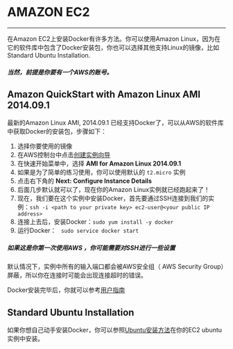 # AMAZON EC2 
---------------------

在Amazon EC2上安装Docker有许多方法。你可以使用Amazon Linux，因为在它的软件库中包含了Docker安装包，你也可以选择其他支持Linux的镜像，比如 Standard Ubuntu Installation.

##### 当然，前提是你要有一个AWS的账号。

## Amazon QuickStart with Amazon Linux AMI 2014.09.1 ##

最新的Amazon Linux AMI, 2014.09.1 已经支持Docker了，可以从AWS的软件库中获取Docker的安装包，步骤如下：
1. 选择你要使用的镜像
2. 在AWS控制台中点击[创建实例向导](https://console.aws.amazon.com/ec2/v2/home?#LaunchInstanceWizard:)
3. 在快速开始菜单中，选择 **AMI for Amazon Linux 2014.09.1**
4. 如果是为了简单的练习使用，你可以使用默认的 ```t2.micro``` 实例
5. 点击右下角的 **Next: Configure Instance Details**
6. 后面几步默认就可以了，现在你的Amazon Linux实例就已经跑起来了！
7. 现在，我们要在这个实例中安装Docker，首先要通过SSH连接到我们的实例：```ssh -i <path to your private key> ec2-user@<your public IP address>```
8. 连接上去后，安装Docker：```sudo yum install -y docker```
9. 运行Docker： ``` sudo service docker start``` 
##### 如果这是你第一次使用AWS ，你可能需要对SSH进行一些设置

默认情况下，实例中所有的输入端口都会被AWS安全组（ AWS Security Group）屏蔽，所以你在连接时可能会出现连接超时的错误。

Docker安装完毕后，你就可以参考[用户指南](UserGuide)

## Standard Ubuntu Installation

如果你想自己动手安装Docker，你可以参照[Ubuntu安装方法](Installation/ubuntulinux.md)在你的EC2 ubuntu实例中安装。